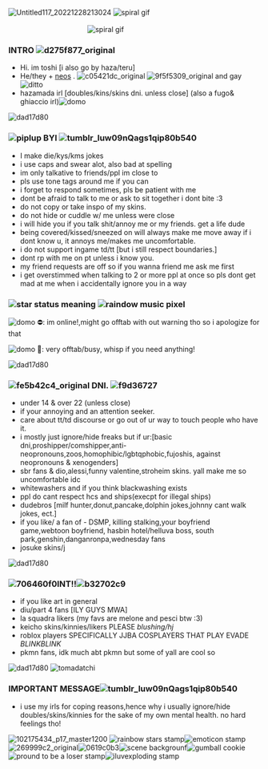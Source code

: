 
![Untitled117_20221228213024](https://user-images.githubusercontent.com/117339244/209820397-eda1b2a3-6a2e-4388-bd2e-08cdab3ccedb.png)
![spiral gif](https://user-images.githubusercontent.com/117339244/209820982-a0ffd6a6-37b8-4b63-a51d-9d337ee3119d.gif)          
                                               
![spiral gif](https://user-images.githubusercontent.com/117339244/209820982-a0ffd6a6-37b8-4b63-a51d-9d337ee3119d.gif)


### INTRO ![d275f877_original](https://user-images.githubusercontent.com/117339244/209555087-7a924562-164e-4d5b-9a7c-305e7551d888.gif)
 - Hi. im toshi [i also go by haza/teru]
- He/they + [neos](https://en.pronouns.page/@Toshikazu) . ![c05421dc_original](https://user-images.githubusercontent.com/117339244/209555254-141c711d-b83b-4980-9515-46919a54ec89.jpg) ![9f5f5309_original](https://user-images.githubusercontent.com/117339244/209555338-7be5062b-ce76-4e35-afc7-1fe5da6a848c.jpg) and gay ![ditto](https://user-images.githubusercontent.com/117339244/209811568-09af8069-984f-416f-a2ea-06e4fcd13798.gif)
- hazamada irl [doubles/kins/skins dni. unless close] (also a fugo& ghiaccio irl)![domo](https://user-images.githubusercontent.com/117339244/209816719-02bfcbea-2b21-4ddd-8e24-16ce83f1a8dd.gif)

![dad17d80](https://user-images.githubusercontent.com/117339244/209812517-25d00254-3c0e-4deb-b410-f2afd1b55896.gif)
 
### ![piplup](https://user-images.githubusercontent.com/117339244/209818009-3e406d2a-2bbb-447f-a790-82aecaf31b4a.gif) BYI ![tumblr_luw09nQags1qip80b540](https://user-images.githubusercontent.com/117339244/209816904-0417e6f9-c7fe-4634-a037-7c66b617119e.gif)
- I make die/kys/kms jokes
- i use caps and swear alot, also bad at spelling
- im only talkative to friends/ppl im close to
- pls use tone tags around me if you can 
- i forget to respond sometimes, pls be patient with me
- dont be afraid to talk to me or ask to sit together i dont bite :3
- do not copy or take inspo of my skins.
- do not hide or cuddle w/ me unless were close 
- i will hide you if you talk shit/annoy me or my friends. get a life dude
- being covered/kissed/sneezed on will always
make me move away if i dont know u,
it annoys me/makes me uncomfortable.
- i do not support ingame td/tt [but i still respect boundaries.]
- dont rp with me on pt unless i know you.
- my friend requests are off so if you wanna friend me ask me first
- i get overstimmed when talking to 2 or more ppl at once so pls dont get mad at me when i accidentally ignore you in a way 

### ![star](https://user-images.githubusercontent.com/117339244/209815842-3f2cd0f7-45c5-47f7-a3d3-3fb27c162c49.gif) status meaning ![raindow music pixel](https://user-images.githubusercontent.com/117339244/209811718-f82666ed-3c42-4f88-ae19-5cf571627370.gif)
![domo](https://user-images.githubusercontent.com/117339244/209816719-02bfcbea-2b21-4ddd-8e24-16ce83f1a8dd.gif) ⛔: im online!,might go offtab with out warning tho so i apologize for that

![domo](https://user-images.githubusercontent.com/117339244/209816719-02bfcbea-2b21-4ddd-8e24-16ce83f1a8dd.gif) 🌙: very offtab/busy, whisp if you need anything!

![dad17d80](https://user-images.githubusercontent.com/117339244/209812517-25d00254-3c0e-4deb-b410-f2afd1b55896.gif)
### ![fe5b42c4_original](https://user-images.githubusercontent.com/117339244/209929116-5b5da5b0-1f59-4561-8562-d2a459a15fea.gif) DNI. ![f9d36727](https://user-images.githubusercontent.com/117339244/209938713-732532f9-49b5-4f8e-8e73-8ad0673623b7.gif)
- under 14 & over 22 (unless close)
- if your annoying and an attention seeker. 
- care about tt/td discourse or go out of ur way
to touch people who have it.
- i mostly just ignore/hide freaks but if ur:[basic dni,proshipper/comshipper,anti-neopronouns,zoos,homophibic/lgbtqphobic,fujoshis, against neopronouns & xenogenders]
- sbr fans & dio,alessi,funny valentine,stroheim skins. yall make me so uncomfortable idc 
- whitewashers and if you think blackwashing exists
- ppl do cant respect hcs and ships(execpt for illegal ships)
- dudebros [milf hunter,donut,pancake,dolphin jokes,johnny cant walk jokes, ect.]
- if you like/ a fan of - DSMP, killing stalking,your boyfriend game,webtoon boyfriend, hasbin hotel/helluva boss, south park,genshin,danganronpa,wednesday fans
- josuke skins/j

![dad17d80](https://user-images.githubusercontent.com/117339244/209806309-6ebebc98-2cb3-465e-988b-93ac395bf01d.gif)
### ![706460f0](https://user-images.githubusercontent.com/117339244/209810466-02ef7771-8bd0-44f4-bebf-ec6bc040c619.gif)INT!!![b32702c9](https://user-images.githubusercontent.com/117339244/209941489-1c06a619-32f4-41d4-b460-1aa6db229f84.gif)
- if you like art in general
- diu/part 4 fans [ILY GUYS MWA]
- la squadra likers (my favs are melone and pesci btw :3)
- keicho skins/kinnies/likers PLEASE *blushing/hj*
- roblox players SPECIFICALLY JJBA COSPLAYERS THAT PLAY EVADE *BLINKBLINK*
- pkmn fans, idk much abt pkmn but some of yall are cool so

![dad17d80](https://user-images.githubusercontent.com/117339244/209812517-25d00254-3c0e-4deb-b410-f2afd1b55896.gif)  ![tomadatchi](https://user-images.githubusercontent.com/117339244/209822263-f61bbbc5-21b3-44cb-9442-5501b3bdca34.png)
### IMPORTANT MESSAGE![tumblr_luw09nQags1qip80b540](https://user-images.githubusercontent.com/117339244/209816904-0417e6f9-c7fe-4634-a037-7c66b617119e.gif)
- i use my irls for coping reasons,hence why i usually ignore/hide doubles/skins/kinnies for the sake of my own mental health. no hard feelings tho!

![102175434_p17_master1200](https://user-images.githubusercontent.com/117339244/209928101-c6b2abc3-bafd-4b8a-a1cb-3709447d4525.jpg)
![rainbow stars stamp](https://user-images.githubusercontent.com/117339244/209931792-c9567d39-c85b-4a4a-b5dd-fe35cdd2fe07.gif)![emoticon stamp](https://user-images.githubusercontent.com/117339244/209932241-181b81db-6b29-475c-a386-afcc45f8a19d.gif)![269999c2_original](https://user-images.githubusercontent.com/117339244/209932720-06296cc6-b7e2-48be-af9e-dd355aee5684.gif)![0619c0b3](https://user-images.githubusercontent.com/117339244/209933270-c5adf91e-e9cb-483b-946a-c9d69f5f1bb8.gif)![scene backgrounf](https://user-images.githubusercontent.com/117339244/209933554-6f19f3ba-60b6-4571-a40d-11d76244bd69.gif)![gumball cookie](https://user-images.githubusercontent.com/117339244/209935393-83888247-61de-47ff-84fd-57068459f65b.png)![pround to be a loser stamp](https://user-images.githubusercontent.com/117339244/209936637-d33f5bfc-fa63-450d-be07-28f8770da647.jpg)![iluvexploding stamp](https://user-images.githubusercontent.com/117339244/209938528-a0dffe4a-8ffd-46f6-9217-4476922b20f6.gif)

